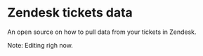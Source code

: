 # Zendesk tickets data
An open source on how to pull data from your tickets in Zendesk.

Note: Editing righ now.